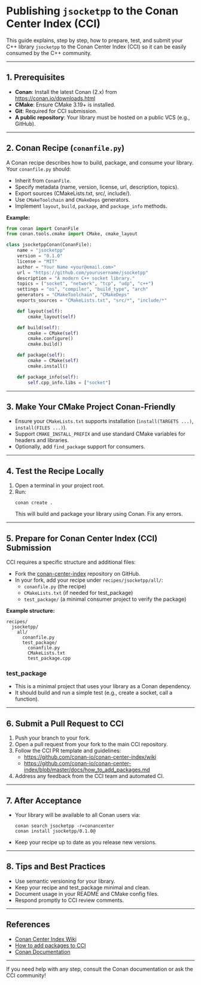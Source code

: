 # Publishing `jsocketpp` to the Conan Center Index (CCI)

This guide explains, step by step, how to prepare, test, and submit your C++ library `jsocketpp` to the Conan Center
Index (CCI) so it can be easily consumed by the C++ community.

---

## 1. Prerequisites

- **Conan**: Install the latest Conan (2.x) from https://conan.io/downloads.html
- **CMake**: Ensure CMake 3.19+ is installed.
- **Git**: Required for CCI submission.
- **A public repository**: Your library must be hosted on a public VCS (e.g., GitHub).

---

## 2. Conan Recipe (`conanfile.py`)

A Conan recipe describes how to build, package, and consume your library. Your `conanfile.py` should:

- Inherit from `ConanFile`.
- Specify metadata (name, version, license, url, description, topics).
- Export sources (CMakeLists.txt, src/, include/).
- Use `CMakeToolchain` and `CMakeDeps` generators.
- Implement `layout`, `build`, `package`, and `package_info` methods.

**Example:**

```python
from conan import ConanFile
from conan.tools.cmake import CMake, cmake_layout

class jsocketppConan(ConanFile):
    name = "jsocketpp"
    version = "0.1.0"
    license = "MIT"
    author = "Your Name <your@email.com>"
    url = "https://github.com/yourusername/jsocketpp"
    description = "A modern C++ socket library."
    topics = ("socket", "network", "tcp", "udp", "c++")
    settings = "os", "compiler", "build_type", "arch"
    generators = "CMakeToolchain", "CMakeDeps"
    exports_sources = "CMakeLists.txt", "src/*", "include/*"

    def layout(self):
        cmake_layout(self)

    def build(self):
        cmake = CMake(self)
        cmake.configure()
        cmake.build()

    def package(self):
        cmake = CMake(self)
        cmake.install()

    def package_info(self):
        self.cpp_info.libs = ["socket"]
```

---

## 3. Make Your CMake Project Conan-Friendly

- Ensure your `CMakeLists.txt` supports installation (`install(TARGETS ...)`, `install(FILES ...)`).
- Support `CMAKE_INSTALL_PREFIX` and use standard CMake variables for headers and libraries.
- Optionally, add `find_package` support for consumers.

---

## 4. Test the Recipe Locally

1. Open a terminal in your project root.
2. Run:
   ```pwsh
   conan create .
   ```
   This will build and package your library using Conan. Fix any errors.

---

## 5. Prepare for Conan Center Index (CCI) Submission

CCI requires a specific structure and additional files:

- Fork the [conan-center-index](https://github.com/conan-io/conan-center-index) repository on GitHub.
- In your fork, add your recipe under `recipes/jsocketpp/all/`:
    - `conanfile.py` (the recipe)
    - `CMakeLists.txt` (if needed for test_package)
    - `test_package/` (a minimal consumer project to verify the package)

**Example structure:**

```
recipes/
  jsocketpp/
    all/
      conanfile.py
      test_package/
        conanfile.py
        CMakeLists.txt
        test_package.cpp
```

### test_package

- This is a minimal project that uses your library as a Conan dependency.
- It should build and run a simple test (e.g., create a socket, call a function).

---

## 6. Submit a Pull Request to CCI

1. Push your branch to your fork.
2. Open a pull request from your fork to the main CCI repository.
3. Follow the CCI PR template and guidelines:
    - https://github.com/conan-io/conan-center-index/wiki
    - https://github.com/conan-io/conan-center-index/blob/master/docs/how_to_add_packages.md
4. Address any feedback from the CCI team and automated CI.

---

## 7. After Acceptance

- Your library will be available to all Conan users via:
  ```pwsh
  conan search jsocketpp -r=conancenter
  conan install jsocketpp/0.1.0@
  ```
- Keep your recipe up to date as you release new versions.

---

## 8. Tips and Best Practices

- Use semantic versioning for your library.
- Keep your recipe and test_package minimal and clean.
- Document usage in your README and CMake config files.
- Respond promptly to CCI review comments.

---

## References

- [Conan Center Index Wiki](https://github.com/conan-io/conan-center-index/wiki)
- [How to add packages to CCI](https://github.com/conan-io/conan-center-index/blob/master/docs/how_to_add_packages.md)
- [Conan Documentation](https://docs.conan.io/)

---

If you need help with any step, consult the Conan documentation or ask the CCI community!

